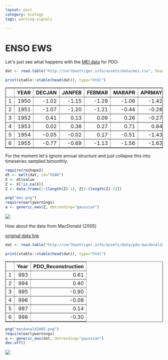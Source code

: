 ```yaml
---
layout: post
category: ecology
tags: warning-signals

---
```






ENSO EWS
========================================================

Let's just see what happens with the [MEI data](http://www.esrl.noaa.gov/psd/enso/mei/) for PDO:


```r
dat <- read.table("http://carlboettiger.info/assets/data/mei.csv", header=TRUE)
```



```r
print(xtable::xtable(head(dat)), type="html")
```

<!-- html table generated in R 2.15.2 by xtable 1.7-0 package -->
<!-- Mon Dec 17 15:31:58 2012 -->
<TABLE border=1>
<TR> <TH>  </TH> <TH> YEAR </TH> <TH> DECJAN </TH> <TH> JANFEB </TH> <TH> FEBMAR </TH> <TH> MARAPR </TH> <TH> APRMAY </TH> <TH> MAYJUN </TH> <TH> JUNJUL </TH> <TH> JULAUG </TH> <TH> AUGSEP </TH> <TH> SEPOCT </TH> <TH> OCTNOV </TH> <TH> NOVDEC </TH>  </TR>
  <TR> <TD align="right"> 1 </TD> <TD align="right"> 1950 </TD> <TD align="right"> -1.02 </TD> <TD align="right"> -1.15 </TD> <TD align="right"> -1.29 </TD> <TD align="right"> -1.06 </TD> <TD align="right"> -1.42 </TD> <TD align="right"> -1.37 </TD> <TD align="right"> -1.33 </TD> <TD align="right"> -1.06 </TD> <TD align="right"> -0.58 </TD> <TD align="right"> -0.40 </TD> <TD align="right"> -1.15 </TD> <TD align="right"> -1.25 </TD> </TR>
  <TR> <TD align="right"> 2 </TD> <TD align="right"> 1951 </TD> <TD align="right"> -1.07 </TD> <TD align="right"> -1.20 </TD> <TD align="right"> -1.21 </TD> <TD align="right"> -0.44 </TD> <TD align="right"> -0.28 </TD> <TD align="right"> 0.46 </TD> <TD align="right"> 0.74 </TD> <TD align="right"> 0.85 </TD> <TD align="right"> 0.77 </TD> <TD align="right"> 0.75 </TD> <TD align="right"> 0.73 </TD> <TD align="right"> 0.47 </TD> </TR>
  <TR> <TD align="right"> 3 </TD> <TD align="right"> 1952 </TD> <TD align="right"> 0.41 </TD> <TD align="right"> 0.13 </TD> <TD align="right"> 0.09 </TD> <TD align="right"> 0.26 </TD> <TD align="right"> -0.27 </TD> <TD align="right"> -0.64 </TD> <TD align="right"> -0.24 </TD> <TD align="right"> -0.16 </TD> <TD align="right"> 0.36 </TD> <TD align="right"> 0.31 </TD> <TD align="right"> -0.34 </TD> <TD align="right"> -0.12 </TD> </TR>
  <TR> <TD align="right"> 4 </TD> <TD align="right"> 1953 </TD> <TD align="right"> 0.02 </TD> <TD align="right"> 0.38 </TD> <TD align="right"> 0.27 </TD> <TD align="right"> 0.71 </TD> <TD align="right"> 0.84 </TD> <TD align="right"> 0.25 </TD> <TD align="right"> 0.42 </TD> <TD align="right"> 0.25 </TD> <TD align="right"> 0.52 </TD> <TD align="right"> 0.09 </TD> <TD align="right"> 0.05 </TD> <TD align="right"> 0.31 </TD> </TR>
  <TR> <TD align="right"> 5 </TD> <TD align="right"> 1954 </TD> <TD align="right"> -0.05 </TD> <TD align="right"> -0.02 </TD> <TD align="right"> 0.17 </TD> <TD align="right"> -0.51 </TD> <TD align="right"> -1.43 </TD> <TD align="right"> -1.59 </TD> <TD align="right"> -1.40 </TD> <TD align="right"> -1.47 </TD> <TD align="right"> -1.16 </TD> <TD align="right"> -1.37 </TD> <TD align="right"> -1.15 </TD> <TD align="right"> -1.11 </TD> </TR>
  <TR> <TD align="right"> 6 </TD> <TD align="right"> 1955 </TD> <TD align="right"> -0.77 </TD> <TD align="right"> -0.69 </TD> <TD align="right"> -1.13 </TD> <TD align="right"> -1.56 </TD> <TD align="right"> -1.63 </TD> <TD align="right"> -2.29 </TD> <TD align="right"> -1.93 </TD> <TD align="right"> -2.04 </TD> <TD align="right"> -1.82 </TD> <TD align="right"> -1.75 </TD> <TD align="right"> -1.83 </TD> <TD align="right"> -1.86 </TD> </TR>
   </TABLE>


For the moment let's ignore annual structure and just collapse this into timeseries sampled bimonthly.  


```r
require(reshape2)
dt <- melt(dat, id="YEAR")
X <- dt$value
Z <- X[!is.na(X)]
Z <- data.frame(1:(length(Z)-1), Z[1:(length(Z)-1)])
```



```r
png("mei.png")
require(earlywarnings)
a <- generic_ews(Z, detrending="gaussian")
```




![](http://carlboettiger.info/assets/figures/2012-12-18-6c85b56d2c-mei2012.png)

How about the data from MacDonald (2005)

[original data link](ftp://ftp.ncdc.noaa.gov/pub/data/paleo/treering/reconstructions/pdo-macdonald2005.txt)


```r
dat <- read.table("http://carlboettiger.info/assets/data/pdo-macdonald2005.csv", header=TRUE)
```


```r
print(xtable::xtable(head(dat)), type="html")
```

<!-- html table generated in R 2.15.2 by xtable 1.7-0 package -->
<!-- Tue Dec 18 17:51:38 2012 -->
<TABLE border=1>
<TR> <TH>  </TH> <TH> Year </TH> <TH> PDO_Reconstruction </TH>  </TR>
  <TR> <TD align="right"> 1 </TD> <TD align="right"> 993 </TD> <TD align="right"> 0.61 </TD> </TR>
  <TR> <TD align="right"> 2 </TD> <TD align="right"> 994 </TD> <TD align="right"> 0.40 </TD> </TR>
  <TR> <TD align="right"> 3 </TD> <TD align="right"> 995 </TD> <TD align="right"> -0.90 </TD> </TR>
  <TR> <TD align="right"> 4 </TD> <TD align="right"> 996 </TD> <TD align="right"> -0.08 </TD> </TR>
  <TR> <TD align="right"> 5 </TD> <TD align="right"> 997 </TD> <TD align="right"> 0.14 </TD> </TR>
  <TR> <TD align="right"> 6 </TD> <TD align="right"> 998 </TD> <TD align="right"> -0.30 </TD> </TR>
   </TABLE>



```r
png("macdonald2005.png")
require(earlywarnings)
a <- generic_ews(dat, detrending="gaussian")
dev.off()
```


![](http://carlboettiger.info/assets/figures/2012-12-18-6c85b56d2c-pdo-macdonald2005.png)

